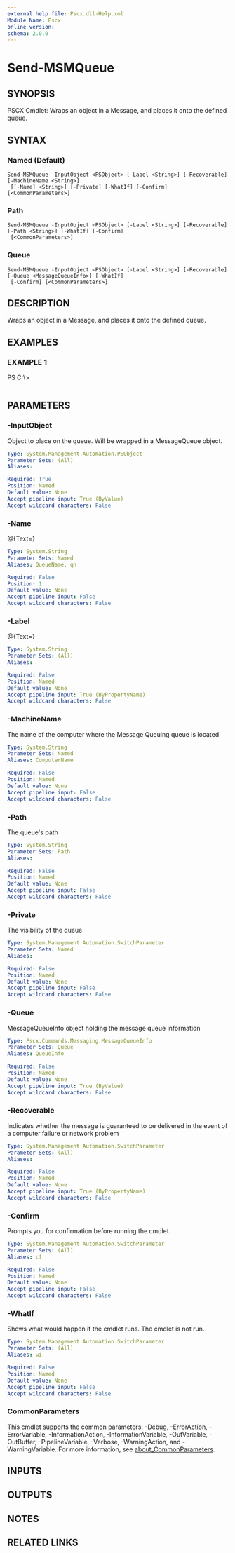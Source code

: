 ```yaml
---
external help file: Pscx.dll-Help.xml
Module Name: Pscx
online version:
schema: 2.0.0
---
```


# Send-MSMQueue

## SYNOPSIS
PSCX Cmdlet: Wraps an object in a Message, and places it onto the defined queue.

## SYNTAX

### Named (Default)
```
Send-MSMQueue -InputObject <PSObject> [-Label <String>] [-Recoverable] [-MachineName <String>]
 [[-Name] <String>] [-Private] [-WhatIf] [-Confirm] [<CommonParameters>]
```

### Path
```
Send-MSMQueue -InputObject <PSObject> [-Label <String>] [-Recoverable] [-Path <String>] [-WhatIf] [-Confirm]
 [<CommonParameters>]
```

### Queue
```
Send-MSMQueue -InputObject <PSObject> [-Label <String>] [-Recoverable] [-Queue <MessageQueueInfo>] [-WhatIf]
 [-Confirm] [<CommonParameters>]
```

## DESCRIPTION
Wraps an object in a Message, and places it onto the defined queue.

## EXAMPLES

### EXAMPLE 1
PS C:\\\>

```

```

## PARAMETERS

### -InputObject
Object to place on the queue.
Will be wrapped in a MessageQueue object.

```yaml
Type: System.Management.Automation.PSObject
Parameter Sets: (All)
Aliases:

Required: True
Position: Named
Default value: None
Accept pipeline input: True (ByValue)
Accept wildcard characters: False
```

### -Name
@{Text=}

```yaml
Type: System.String
Parameter Sets: Named
Aliases: QueueName, qn

Required: False
Position: 1
Default value: None
Accept pipeline input: False
Accept wildcard characters: False
```

### -Label
@{Text=}

```yaml
Type: System.String
Parameter Sets: (All)
Aliases:

Required: False
Position: Named
Default value: None
Accept pipeline input: True (ByPropertyName)
Accept wildcard characters: False
```

### -MachineName
The name of the computer where the Message Queuing queue is located

```yaml
Type: System.String
Parameter Sets: Named
Aliases: ComputerName

Required: False
Position: Named
Default value: None
Accept pipeline input: False
Accept wildcard characters: False
```

### -Path
The queue's path

```yaml
Type: System.String
Parameter Sets: Path
Aliases:

Required: False
Position: Named
Default value: None
Accept pipeline input: False
Accept wildcard characters: False
```

### -Private
The visibility of the queue

```yaml
Type: System.Management.Automation.SwitchParameter
Parameter Sets: Named
Aliases:

Required: False
Position: Named
Default value: None
Accept pipeline input: False
Accept wildcard characters: False
```

### -Queue
MessageQueueInfo object holding the message queue information

```yaml
Type: Pscx.Commands.Messaging.MessageQueueInfo
Parameter Sets: Queue
Aliases: QueueInfo

Required: False
Position: Named
Default value: None
Accept pipeline input: True (ByValue)
Accept wildcard characters: False
```

### -Recoverable
Indicates whether the message is guaranteed to be delivered in the event of a computer failure or network problem

```yaml
Type: System.Management.Automation.SwitchParameter
Parameter Sets: (All)
Aliases:

Required: False
Position: Named
Default value: None
Accept pipeline input: True (ByPropertyName)
Accept wildcard characters: False
```

### -Confirm
Prompts you for confirmation before running the cmdlet.

```yaml
Type: System.Management.Automation.SwitchParameter
Parameter Sets: (All)
Aliases: cf

Required: False
Position: Named
Default value: None
Accept pipeline input: False
Accept wildcard characters: False
```

### -WhatIf
Shows what would happen if the cmdlet runs.
The cmdlet is not run.

```yaml
Type: System.Management.Automation.SwitchParameter
Parameter Sets: (All)
Aliases: wi

Required: False
Position: Named
Default value: None
Accept pipeline input: False
Accept wildcard characters: False
```

### CommonParameters
This cmdlet supports the common parameters: -Debug, -ErrorAction, -ErrorVariable, -InformationAction, -InformationVariable, -OutVariable, -OutBuffer, -PipelineVariable, -Verbose, -WarningAction, and -WarningVariable. For more information, see [about_CommonParameters](http://go.microsoft.com/fwlink/?LinkID=113216).

## INPUTS

## OUTPUTS

## NOTES

## RELATED LINKS
